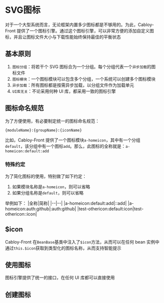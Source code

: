 # SVG图标

对于一个大型系统而言，无论框架内置多少图标都是不够用的。为此，Cabloy-Front 提供了一个图标引擎。通过这个图标引擎，可以非常方便的添加自定义图标，并且让图标文件大小与下载性能始终保持最佳的平衡状态

## 基本原则

1. `图标分组`：将若干个 SVG 图标合为一个分组。每个分组代表一个`异步加载`的图标文件
2. `图标模块`：一个图标模块可以包含多个分组，一个系统可以创建多个图标模块
3. `异步加载`：所有图标都是按需异步加载，以分组文件作为加载单元
4. `UI库无关`：不论采用何种 UI 库，都采用一致的图标引擎

## 图标命名规范

为了方便使用，有必要制定统一的图标命名规范：

```bash
{moduleName}:{groupName}:{iconName}
```

比如，Cabloy-Front 提供了一个图标模块`a-homeicon`，其中有一个分组`default`，该分组中有一个图标`add`。那么，此图标的全称就是：`a-homeicon:default:add`

### 特殊约定

为了简化图标的使用，特别做了如下约定：

1. 如果模块名称是`a-homeicon`，则可以省略
2. 如果分组名称是`default`，则可以省略

举例如下：
|全称|简称|
|--|--|
|a-homeicon:default:add|::add|
|a-homeicon:auth:github|:auth:github|
|test-othericon:default:icon|test-othericon::icon|

## $icon

Cabloy-Front 在`BeanBase`基类中注入了`$icon`方法，从而可以在任何 bean 实例中通过`this.$icon`获取到类型化的图标名称，从而支持智能提示

## 使用图标

图标引擎提供了统一的接口，在任何 UI 库都可以直接使用

## 创建图标
